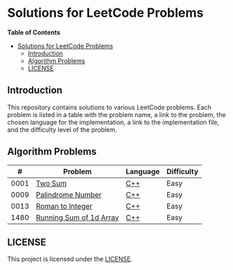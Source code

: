 # Solutions for LeetCode Problems

**Table of Contents**

- [Solutions for LeetCode Problems](#solutions-for-leetcode-problems)
  - [Introduction](#introduction)
  - [Algorithm Problems](#algorithm-problems)
  - [LICENSE](#license)

## Introduction

This repository contains solutions to various LeetCode problems. Each problem is listed in a table with the problem name, a link to the problem, the chosen language for the implementation, a link to the implementation file, and the difficulty level of the problem.

## Algorithm Problems

| #    | Problem                         | Language       | Difficulty |
| ---- | ------------------------------- | -------------- | ---------- |
| 0001 | [Two Sum][0001]                 | [C++][0001cpp] | Easy       |
| 0009 | [Palindrome Number][0009]       | [C++][0009cpp] | Easy       |
| 0013 | [Roman to Integer][0013]        | [C++][0013cpp] | Easy       |
| 1480 | [Running Sum of 1d Array][1480] | [C++][1480cpp] | Easy       |

## LICENSE

This project is licensed under the [LICENSE](LICENSE).

<!-- links -->

[0001]: https://leetcode.com/problems/two-sum/
[0001cpp]: ./algorithm/s0001/cpp/model.cc
[0009]: https://leetcode.com/problems/palindrome-number/
[0009cpp]: ./algorithm/s0009/cpp/model.cc
[0013]: https://leetcode.com/problems/roman-to-integer/
[0013cpp]: ./algorithm/s0013/cpp/model.cc
[1480]: https://leetcode.com/problems/running-sum-of-1d-array/
[1480cpp]: ./algorithm/s1480/cpp/model.cc
